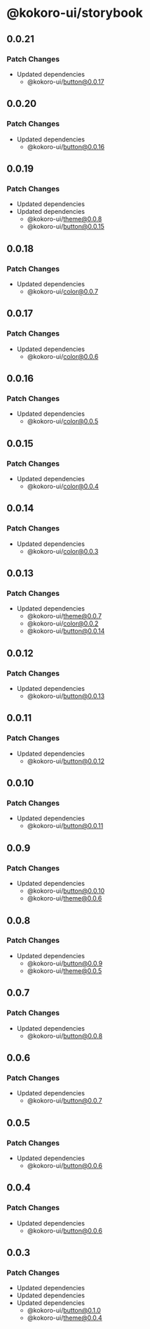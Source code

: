 # @kokoro-ui/storybook

## 0.0.21

### Patch Changes

- Updated dependencies
  - @kokoro-ui/button@0.0.17

## 0.0.20

### Patch Changes

- Updated dependencies
  - @kokoro-ui/button@0.0.16

## 0.0.19

### Patch Changes

- Updated dependencies
- Updated dependencies
  - @kokoro-ui/theme@0.0.8
  - @kokoro-ui/button@0.0.15

## 0.0.18

### Patch Changes

- Updated dependencies
  - @kokoro-ui/color@0.0.7

## 0.0.17

### Patch Changes

- Updated dependencies
  - @kokoro-ui/color@0.0.6

## 0.0.16

### Patch Changes

- Updated dependencies
  - @kokoro-ui/color@0.0.5

## 0.0.15

### Patch Changes

- Updated dependencies
  - @kokoro-ui/color@0.0.4

## 0.0.14

### Patch Changes

- Updated dependencies
  - @kokoro-ui/color@0.0.3

## 0.0.13

### Patch Changes

- Updated dependencies
  - @kokoro-ui/theme@0.0.7
  - @kokoro-ui/color@0.0.2
  - @kokoro-ui/button@0.0.14

## 0.0.12

### Patch Changes

- Updated dependencies
  - @kokoro-ui/button@0.0.13

## 0.0.11

### Patch Changes

- Updated dependencies
  - @kokoro-ui/button@0.0.12

## 0.0.10

### Patch Changes

- Updated dependencies
  - @kokoro-ui/button@0.0.11

## 0.0.9

### Patch Changes

- Updated dependencies
  - @kokoro-ui/button@0.0.10
  - @kokoro-ui/theme@0.0.6

## 0.0.8

### Patch Changes

- Updated dependencies
  - @kokoro-ui/button@0.0.9
  - @kokoro-ui/theme@0.0.5

## 0.0.7

### Patch Changes

- Updated dependencies
  - @kokoro-ui/button@0.0.8

## 0.0.6

### Patch Changes

- Updated dependencies
  - @kokoro-ui/button@0.0.7

## 0.0.5

### Patch Changes

- Updated dependencies
  - @kokoro-ui/button@0.0.6

## 0.0.4

### Patch Changes

- Updated dependencies
  - @kokoro-ui/button@0.0.6

## 0.0.3

### Patch Changes

- Updated dependencies
- Updated dependencies
- Updated dependencies
  - @kokoro-ui/button@0.1.0
  - @kokoro-ui/theme@0.0.4
